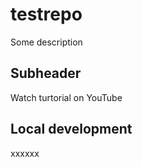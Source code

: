 # testrepo

Some description

## Subheader

Watch turtorial on YouTube


## Local development

xxxxxx
